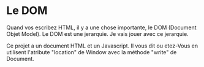 # Le DOM
<p>
  Quand vos escribez HTML, il y a une chose importante, le DOM (Document Objet Model). Le DOM est une jerarquie. Je vais jouer avec ce jerarquie.
</p>
<p>
  Ce projet a un document HTML et un Javascript. Il vous dit ou etez-Vous en utilisent l'atribute "location" de Window avec la méthode "write" de Document. 
</p>
